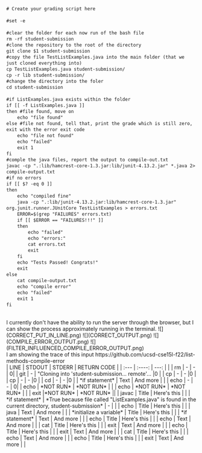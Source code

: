 ```
# Create your grading script here

#set -e

#clear the folder for each now run of the bash file
rm -rf student-submission 
#clone the repository to the root of the directory
git clone $1 student-submission
#copy the file TestListExamples.java into the main folder (that we just cloned everything into)
cp TestListExamples.java student-submission/
cp -r lib student-submission/
#change the directory into the foler
cd student-submission

#if ListExamples.java exists within the folder
if [[ -f ListExamples.java ]]
then #file found, move on
    echo "file found"
else #file not found, tell that, print the grade which is still zero, exit with the error exit code
    echo "file not found"
    echo "failed"
    exit 1
fi
#comple the java files, report the output to compile-out.txt
javac -cp ".:lib/hamcrest-core-1.3.jar:lib/junit-4.13.2.jar" *.java 2> compile-output.txt
#if no errors
if [[ $? -eq 0 ]]
then
    echo "compiled fine"
    java -cp ".:lib/junit-4.13.2.jar:lib/hamcrest-core-1.3.jar" org.junit.runner.JUnitCore TestListExamples > errors.txt
    ERROR=$(grep "FAILURES" errors.txt)
    if [[ $ERROR == "FAILURES!!!" ]]
    then
        echo "failed"
        echo "errors:"
        cat errors.txt
        exit 
    fi
    echo "Tests Passed! Congrats!"
    exit
else
    cat compile-output.txt
    echo "compile error"
    echo "failed"
    exit 1
fi
```

<br>
I currently don't have the ability to run the server through the browser, but I can show the process approximately running in the terminal.
 ![](CORRECT_PUT_IN_LINE.png)
 ![](CORRECT_OUTPUT.png)
 ![](COMPILE_ERROR_OUTPUT.png)
 ![](FILTER_INFLUENCED_COMPILE_ERROR_OUTPUT.png)

<br>
I am showing the trace of this input https://github.com/ucsd-cse15l-f22/list-methods-compile-error
<br>
| LINE      | STDOUT | STDERR     | RETURN CODE  |
| :---        |    :----:   |          ---: |   |
| rm      | -       | -   | 0|
| git   | -        | "Cloning into 'student-submission... remote'...     |0 |
| cp      | -       | -   |0 |
| cp   | -        | -      |0 |
| cd      | -       | -   |0 |
| *if statement*   | Text        | And more      | |
| echo      | -       | -   | 0|
| echo   | *NOT RUN*        | *NOT RUN*      | |
| echo      | *NOT RUN*       | *NOT RUN*   | |
| exit   |*NOT RUN*        | *NOT RUN*     ||
| javac      | Title       | Here's this   | |
| *if statement*   | *True because file called "ListExamples.java" is found in the current directory, student-submission*        | -      | |
| echo      | Title       | Here's this   | |
| java   | Text        | And more      | |
| *initialize a variable*      | Title       | Here's this   | |
| *if statement*   | Text        | And more      | |
| echo      | Title       | Here's this   | |
| echo   | Text        | And more      | |
| cat      | Title       | Here's this   | |
| exit   | Text        | And more      | |
| echo      | Title       | Here's this   | |
| exit   | Text        | And more      | |
| cat      | Title       | Here's this   | |
| echo   | Text        | And more      | |
| echo      | Title       | Here's this   | |
| exit   | Text        | And more      | |
